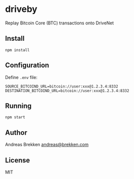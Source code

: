 # driveby

Replay Bitcoin Core (BTC) transactions onto DriveNet

## Install

`npm install`

## Configuration

Define `.env` file:

```
SOURCE_BITCOIND_URL=bitcoin://user:xxx@1.2.3.4:8332
DESTINATION_BITCOIND_URL=bitcoin://user:xxx@1.2.3.4:8332
```

## Running

`npm start`

## Author

Andreas Brekken <andreas@brekken.com>

## License

MIT
